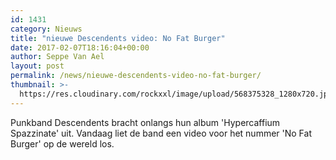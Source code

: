 ```yaml
---
id: 1431
category: Nieuws
title: "nieuwe Descendents video: No Fat Burger"
date: 2017-02-07T18:16:04+00:00
author: Seppe Van Ael
layout: post
permalink: /news/nieuwe-descendents-video-no-fat-burger/
thumbnail: >-
  https://res.cloudinary.com/rockxxl/image/upload/568375328_1280x720.jpg
---
```

Punkband Descendents bracht onlangs hun album 'Hypercaffium Spazzinate' uit. Vandaag liet de band een video voor het nummer 'No Fat Burger' op de wereld los.
